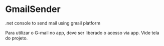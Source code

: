 # GmailSender
.net console to send mail using gmail platform

Para utilizar o G-mail no app, deve ser liberado o acesso via app.
Vide tela do projeto.